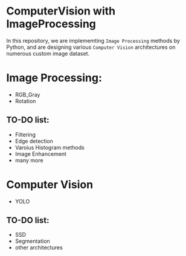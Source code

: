 # ComputerVision with ImageProcessing
 In this repository, we are implememting `Image Processing` methods by Python, and are designing various `Computer Vision` architectures on numerous custom image dataset.
 
 # Image Processing:
 - RGB_Gray
 - Rotation
 
 ## TO-DO list:
 - Filtering
 - Edge detection
 - Varoius Histogram methods
 - Image Enhancement
 - many more
 
 # Computer Vision
 - YOLO
 ## TO-DO list:
 - SSD
 - Segmentation
 - other architectures
 
 
